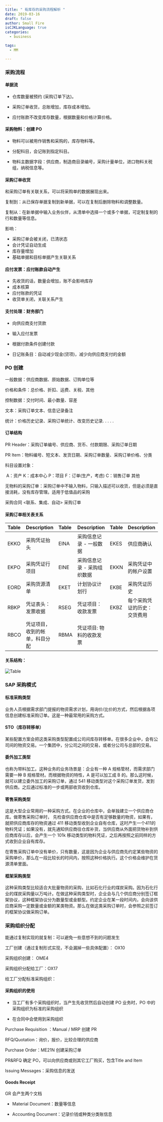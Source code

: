 ```yaml
---
title: " 有库存的采购流程解析 "
date: 2019-03-16
draft: false
author: Small Fire
isCJKLanguage: true
categories: 
  - business

tags: 
  - MM

---
```


### 采购流程

#### 单据流

- 仓库数量被预约 (采购订单下达)。

- 采购订单收货，总账增加，库存成本增加。


-  应付账款不改变库存数量，根据数量和价格计算价格。

#### 采购物料：创建 PO

-  物料可以被用作销售和采购的，库存物料等。


- 分配科目，会记账到指定科目。


- 物料主数据字段：供应商，制造商目录编号，采购计量单位，进口物料关税组，纳税信息等。   

#### 采购订单收货

和采购订单有关联关系，可以将采购单的数据展现出来。

复制到：从已保存单据复制到新单据，可以在复制后删除物料和调整数量。

复制从：在新单据中输入业务伙伴，从清单中选择一个或多个单据，可定制复制的行和数量等信息。

影响：

- 采购订单会被关闭，已清状态
- 会计凭证自动生成
- 库存量增加
- 基础单据和目标单据产生关联关系

#### 应付发票：应付账款自动产生

- 先收货的话，数量会增加，账不会影响库存
- 成本核算
- 应付账款的凭证
- 收货单关闭，关联关系产生

#### 支付处理：财务部门

- 向供应商支付货款

- 输入应付发票

- 根据付款条件创建付款

- 日记账条目：自动减少现金(贷项)，减少向供应商支付的金额

### PO 创建


一般数据：供应商数据、原始数据、订购单位等

价格和条件：总价格、折扣、运费、关税、其他

控制数据：交付时间、最小数量、容差

文本：采购订单文本、信息记录备注

统计：价格历史记录、采购订单统计、改变历史记录. . . . . 

#### 订单结构

PR Header：采购订单编号、供应商、货币、付款期限、采购订单日期

PR Item：物料编号、短文本、发货日期、采购订单数量、采购订单价格、分类

科目设置对象：

​	A：资产    K：成本中心    P：项目    F：订单(生产，考虑)    C：销售订单    其他

无物料的采购订单：采购订单中不输入物料，只输入描述可以收货，但是必须是直接消耗，没有库存管理。适用于低值品的采购

采购合同   <联系、集成、自动>   采购订单

#### 采购订单相关表关系

| Table | Description                    | Table | Description                 | Table | Description                  |
| :---- | :----------------------------- | :---- | :-------------------------- | :---- | :--------------------------- |
| EKKO  | 采购凭证抬头                   | EINA  | 采购信息记录 - 一般数据     | EKES  | 供应商确认                   |
| EKPO  | 采购凭证行项目                 | EINE  | 采购信息记录 - 采购组织数据 | EKKN  | 采购凭证中的帐户设置         |
| EORD  | 采购货源清单                   | EKET  | 计划协议计划行              | EKBE  | 采购凭证历史                 |
| RBKP  | 凭证表头：发票收据             | RSEG  | 凭证项目：收款发票          | EKBZ  | 每个采购凭证的历史：交货费用 |
| RBCO  | 凭证项目，收到的帐单，科目分配 | RBMA  | 凭证项目: 物料的收款发票    |       |                              |

#### 关系结构：

![Table](/images/MM/Purchasing/PurchaseTable.png)

### SAP 采购模式

#### 标准采购类型

业务人员根据需求部门提报的物资需求计划，用询价/比价的方式，然后根据各项信息创建标准采购订单。这是一种最常用的采购方式。

#### STO（库存转移单）

某些配置方案会把这类采购类型配置成公司间库存转移单。在很多企业中，会有公司间的物资交易。一个集团中，分公司之间的交易，或者分公司与总部的交易。

#### 委外加工类型

也称为带料加工。这种业务的业务场景是：企业有一种 A 规格管材，而需求部门需要一种 B 规格管材。而根据物资的特性，A 是可以加工成 B 的。那么这时候，就可以建立委外加工的采购订单，通过 541 移动类型对这个采购订单发货，发到供应商。之后通过标准的一步或两部收货收到仓库。

#### 寄售采购类型

这是大型企业常用的一种采购方式。在企业的仓库中，会单独建立一个供应商仓库。做寄售采购订单时， 先检查供应商仓库中是否有足够数量的物资，如果有，就把供应商库存的物资通过 411 移动类型收到企业自有仓库，这时产生一个411的物料凭证；如果没有，就先通知供应商往仓库补货，当供应商从外面把货物补到供应商库存以后，会产生一个 101k 移动类型的物料凭证，之后再按照之前同样的方式收到企业自有库存。

在寄售采购订单中没有单价，只有数量，这是因为企业与供应商先约定某些物资的采购单价，那么在一段比较长的时间内，按照这种价格执行。这个价格会维护在货源清单里面。

#### 框架采购类型

这种采购类型比较适合大批量物资的采购，比如石化行业的煤炭采购。因为石化行业的煤炭采购量以万吨计。在做这种采购类型时，企业会与几个供应商分别签订框架协议，这种框架协议分为数量型或金额型。约定企业在某一段时间内，会向该供应商采购一定数量或金额的某类物资。那么在做这类采购订单时，会参照之前签订的框架协议做采购订单。

### 采购组织分配

能通过复制实现的就复制：可以避免一些意想不到的问题发生

工厂创建（通过复制形式实现，不会漏掉一些具体配置）： OX10

采购组织创建： OME4

采购组织分配给工厂：OX17

给工厂分配标准采购组织：

#### 采购组织的使用

- 当工厂有多个采购组织时，当产生先收货然后自动创建 PO 业务时，PO 中的采购组织为标准的采购组织


- 在合同中会使用到采购组织


Purchase Requisition ：Manual / MRP 创建 PR

RFQ/Quotation：询价，报价，比较合理的供应商

Purchase Order：ME21N 创建采购订单

PR&RFQ 确定 PO，可以向供应商或则其它工厂购买，包含Title and Item

Issuing Messages：采购信息的发送

#### Goods Receipt

GR  会产生两个文档

- Material Document：数量等信息

- Accounting Document：记录价钱或种类分类账信息







